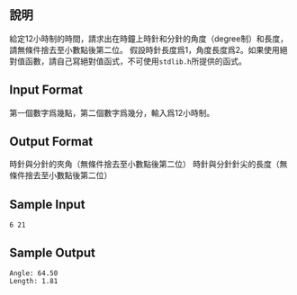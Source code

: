 ## 說明 ##
給定12小時制的時間，請求出在時鐘上時針和分針的角度（degree制）和長度，請無條件捨去至小數點後第二位。 假設時針長度爲1，角度長度爲2。如果使用絕對值函數，請自己寫絕對值函式，不可使用`stdlib.h`所提供的函式。

## Input Format ##
第一個數字爲幾點，第二個數字爲幾分，輸入爲12小時制。

## Output Format ##
時針與分針的夾角（無條件捨去至小數點後第二位）
時針與分針針尖的長度（無條件捨去至小數點後第二位）

## Sample Input ##
```
6 21
```

## Sample Output ##
```
Angle: 64.50
Length: 1.81
```

